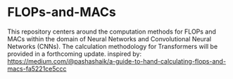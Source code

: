 # FLOPs-and-MACs
This repository centers around the computation methods for FLOPs and MACs within the domain of Neural Networks and Convolutional Neural Networks (CNNs). The calculation methodology for Transformers will be provided in a forthcoming update.
inspired by: https://medium.com/@pashashaik/a-guide-to-hand-calculating-flops-and-macs-fa5221ce5ccc
